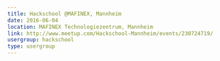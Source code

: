 ```yaml
---
title: Hackschool @MAFINEX, Mannheim
date: 2016-06-04
location: MAFINEX Technologiezentrum, Mannheim
link: http://www.meetup.com/Hackschool-Mannheim/events/230724719/
usergroup: hackschool
type: usergroup
---
```

